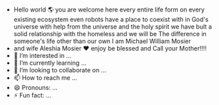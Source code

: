 - Hello world 🌎 you are welcome here every entire life form on every existing ecosystem even robots have a place to coexist with in God's universe with help from the universe and the holy spirit we have bult a solid relationship with the homeless and we will be The difference in someone's life other than our own I am Michael William Mosier
- and wife Aleshia Mosier ❤️ enjoy be blessed and Call your Mother!!!!
- 👀 I’m interested in ...
- 🌱 I’m currently learning ...
- 💞️ I’m looking to collaborate on ...
- 📫 How to reach me ...
- 😄 Pronouns: ...
- ⚡ Fun fact: ...

<!---
Satoshi0911/Satoshi0911 is a ✨ special ✨ repository because its `README.md` (this file) appears on your GitHub profile.
You can click the Preview link to take a look at your changes.
--->
